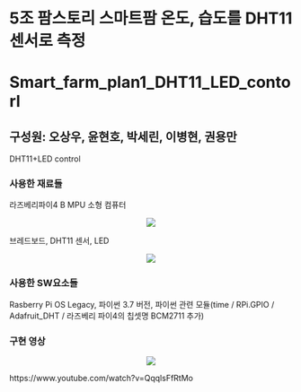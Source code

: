 # 5조 팜스토리 스마트팜 온도, 습도를 DHT11센서로 측정
# Smart_farm_plan1_DHT11_LED_contorl
## 구성원: 오상우, 윤현호, 박세린, 이병현, 권용만
DHT11+LED control

### 사용한 재료들
라즈베리파이4 B MPU 소형 컴퓨터
<p align="center">
<img src="https://user-images.githubusercontent.com/130550405/231491922-5f9f4808-c4a5-42e8-a3dc-6370f3bea3c4.jpg">
</p>

브레드보드, DHT11 센서, LED
<p align="center">
<img src="https://user-images.githubusercontent.com/130550405/231492370-56f394e5-60eb-4138-8113-65c485773c79.jpg">
</p>

### 사용한 SW요소들
Rasberry Pi OS Legacy, 파이썬 3.7 버전, 파이썬 관련 모듈(time / RPi.GPIO / Adafruit_DHT / 라즈베리 파이4의 칩셋명 BCM2711 추가)

### 구현 영상
<p align="center">
<img src="https://user-images.githubusercontent.com/130550405/231494597-672900d9-cf49-4a55-84aa-42b22413bb42.jpg">
</p>
https://www.youtube.com/watch?v=QqqlsFfRtMo

